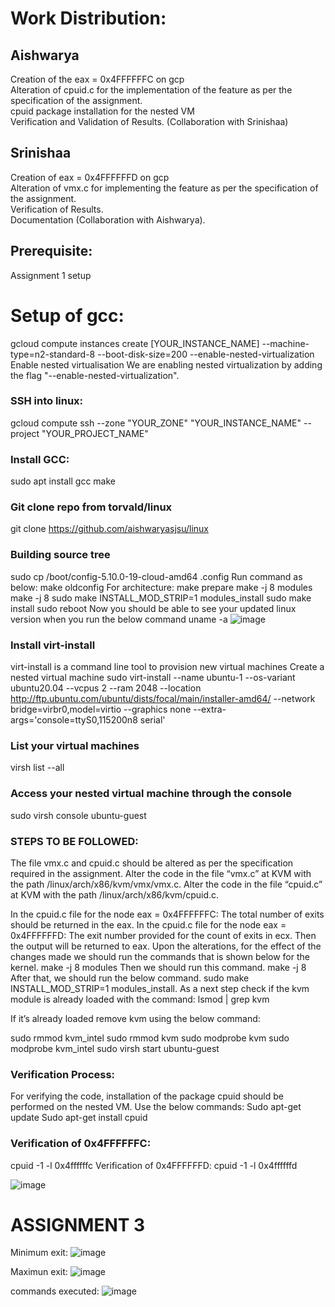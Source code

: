 
# Work Distribution:
## Aishwarya 
Creation of the eax = 0x4FFFFFFC on gcp <br>
Alteration of cpuid.c for the implementation of the feature as per the specification of the assignment. <br>
cpuid package installation for the nested VM <br>
Verification and Validation of Results. (Collaboration with Srinishaa) <br>

## Srinishaa
Creation of eax = 0x4FFFFFFD on gcp <br>
Alteration of vmx.c for implementing the feature as per the specification of the assignment. <br>
Verification of Results. <br>
Documentation (Collaboration with Aishwarya). <br>

## Prerequisite:
Assignment 1 setup

# Setup of gcc:
gcloud compute instances create [YOUR_INSTANCE_NAME] --machine-type=n2-standard-8 --boot-disk-size=200 --enable-nested-virtualization
Enable nested virtualisation 
 We are enabling nested virtualization by adding the flag "--enable-nested-virtualization".

### SSH into linux:
gcloud compute ssh --zone "YOUR_ZONE" "YOUR_INSTANCE_NAME" --project "YOUR_PROJECT_NAME"


### Install GCC:
sudo apt install gcc make

### Git clone repo from torvald/linux
git clone https://github.com/aishwaryasjsu/linux

### Building source tree
sudo cp /boot/config-5.10.0-19-cloud-amd64 .config
Run command as below:
make oldconfig
For architecture:
make prepare
make -j 8 modules
make -j 8
sudo make INSTALL_MOD_STRIP=1 modules_install
sudo make install
sudo reboot
Now you should be able to see your updated linux version when you run the below command
      uname -a 
      ![image](https://user-images.githubusercontent.com/111553278/205859704-5e7c7302-1a3a-41d8-9b5f-006b1f9d70a7.png)

 
### Install virt-install
virt-install is a command line tool to provision new virtual machines
Create a nested virtual machine
sudo virt-install --name ubuntu-1 --os-variant ubuntu20.04 --vcpus 2 --ram 2048 --location http://ftp.ubuntu.com/ubuntu/dists/focal/main/installer-amd64/ --network bridge=virbr0,model=virtio --graphics none --extra-args='console=ttyS0,115200n8 serial'

### List your virtual machines
virsh list --all

### Access your nested virtual machine through the console
sudo virsh  console ubuntu-guest

### STEPS TO BE FOLLOWED:
The file vmx.c and cpuid.c should be altered as per the specification required in the assignment.
Alter the code in the file “vmx.c” at KVM with the path /linux/arch/x86/kvm/vmx/vmx.c.
Alter the code in the file “cpuid.c” at KVM with the path /linux/arch/x86/kvm/cpuid.c.

In the cpuid.c file for the node eax = 0x4FFFFFFC:
The total number of exits should be returned in the eax.
In the cpuid.c file for the node eax = 0x4FFFFFFD:
The exit number provided for the count of exits in ecx. Then the output will be returned to  eax.
Upon the alterations, for the effect of the changes made we should run the commands that is shown below for the kernel.
 make -j 8 modules 
Then we should run this command.
 make  -j 8
After that, we should run the below command.
sudo make INSTALL_MOD_STRIP=1 modules_install.
As a next step check if the kvm module is already loaded with the command:
lsmod | grep kvm


If it’s already loaded remove kvm using the below command:

 
sudo rmmod kvm_intel
sudo rmmod kvm
sudo modprobe kvm
sudo modprobe kvm_intel
sudo virsh  start  ubuntu-guest


### Verification Process:
For verifying the code, installation of the package cpuid should be performed on the nested VM.
Use the below commands:
Sudo apt-get update
Sudo apt-get  install cpuid

### Verification of 0x4FFFFFFC:
cpuid  -1 -l 0x4ffffffc
Verification of 0x4FFFFFFD:
cpuid -1 -l 0x4ffffffd

![image](https://user-images.githubusercontent.com/111553278/205860057-223ef10c-2102-415c-8e18-b3bece4605b9.png)

# ASSIGNMENT 3

Minimum exit:
![image](https://user-images.githubusercontent.com/111553278/206949372-0df1012e-4fd2-462b-870a-9217bb77b7ee.png)

Maximun exit:
![image](https://user-images.githubusercontent.com/111553278/206949432-4035459b-5ba9-41b1-898b-d6dd7f4bad3a.png)



commands executed:
![image](https://user-images.githubusercontent.com/111553278/206949283-1902f0ad-980c-4aea-a1db-e66817df4cfb.png)


 
